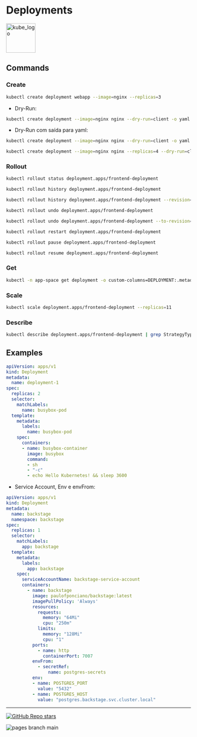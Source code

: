 
# Deployments

<p align="left"><img src="https://www.vectorlogo.zone/logos/kubernetes/kubernetes-icon.svg" width="80" alt="kube_logo"></p>

## Commands

### Create

```sh
kubectl create deployment webapp --image=nginx --replicas=3
```

- Dry-Run:

```sh
kubectl create deployment --image=nginx nginx --dry-run=client -o yaml
```

- Dry-Run com saída para yaml:

```sh
kubectl create deployment --image=nginx nginx --dry-run=client -o yaml > nginx-deployment.yaml
```
```sh
kubectl create deployment --image=nginx nginx --replicas=4 --dry-run=client -o yaml > nginx-deployment.yaml
```

### Rollout

```sh
kubectl rollout status deployment.apps/frontend-deployment
```
```sh
kubectl rollout history deployment.apps/frontend-deployment
```
```sh
kubectl rollout history deployment.apps/frontend-deployment --revision=3
```
```sh
kubectl rollout undo deployment.apps/frontend-deployment
```
```sh
kubectl rollout undo deployment.apps/frontend-deployment --to-revision=3
```
```sh
kubectl rollout restart deployment.apps/frontend-deployment
```
```sh
kubectl rollout pause deployment.apps/frontend-deployment
```
```sh
kubectl rollout resume deployment.apps/frontend-deployment
```

### Get

```sh
kubectl -n app-space get deployment -o custom-columns=DEPLOYMENT:.metadata.name,CONTAINER_IMAGE:.spec.template.spec.containers[].image,READY_REPLICAS:.status.readyReplicas,NAMESPACE:.metadata.namespace --sort-by=.metadata.name
```

### Scale

```sh
kubectl scale deployment.apps/frontend-deployment --replicas=11
```

### Describe

```sh
kubectl describe deployment.apps/frontend-deployment | grep StrategyType
```

## Examples

```yaml
apiVersion: apps/v1
kind: Deployment
metadata:
  name: deployment-1
spec:
  replicas: 2
  selector:
    matchLabels:
      name: busybox-pod
  template:
    metadata:
      labels:
        name: busybox-pod
    spec:
      containers:
      - name: busybox-container
        image: busybox
        command:
        - sh
        - "-c"
        - echo Hello Kubernetes! && sleep 3600
```

- Service Account, Env e envFrom:

```yaml
apiVersion: apps/v1
kind: Deployment
metadata:
  name: backstage
  namespace: backstage
spec:
  replicas: 1
  selector:
    matchLabels:
      app: backstage
  template:
    metadata:
      labels:
        app: backstage
    spec:
      serviceAccountName: backstage-service-account
      containers:
        - name: backstage
          image: paulofponciano/backstage:latest
          imagePullPolicy: 'Always'
          resources:
            requests:
              memory: "64Mi"
              cpu: "250m"
            limits:
              memory: "128Mi"
              cpu: "1"
          ports:
            - name: http
              containerPort: 7007
          envFrom:
            - secretRef:
                name: postgres-secrets
          env:
          - name: POSTGRES_PORT
            value: "5432"
          - name: POSTGRES_HOST
            value: "postgres.backstage.svc.cluster.local"    
```

---

<p align="left"><a href="https://github.com/paulofponciano/k8s-daily-commands-and-troubleshoot"><img alt="GitHub Repo stars" src="https://img.shields.io/github/stars/paulofponciano/k8s-daily-commands-and-troubleshoot?label=k8s-daily-commands-and-troubleshoot&style=social"></a></p>

![pages branch main](https://github.com/paulofponciano/k8s-daily-commands-and-troubleshoot/actions/workflows/ci-gh-pages.yaml/badge.svg?branch=main)